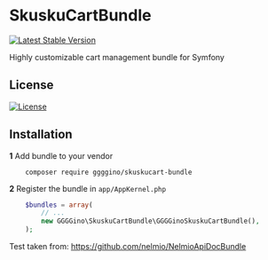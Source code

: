# SkuskuCartBundle

[![Latest Stable Version](https://poser.pugx.org/ggggino/skuskucart-bundle/v/stable)](https://packagist.org/packages/ggggino/skuskucart-bundle)

Highly customizable cart management bundle for Symfony


## License

[![License](https://poser.pugx.org/ggggino/skuskucart-bundle/license)](LICENSE)

## Installation

**1**  Add bundle to your vendor

``` shell
    composer require ggggino/skuskucart-bundle
``` 

**2** Register the bundle in ``app/AppKernel.php``

``` php
    $bundles = array(
        // ...
        new GGGGino\SkuskuCartBundle\GGGGinoSkuskuCartBundle(),
    );
```

Test taken from: https://github.com/nelmio/NelmioApiDocBundle